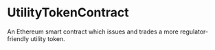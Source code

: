 # UtilityTokenContract
An Ethereum smart contract which issues and trades a more regulator-friendly utility token.
